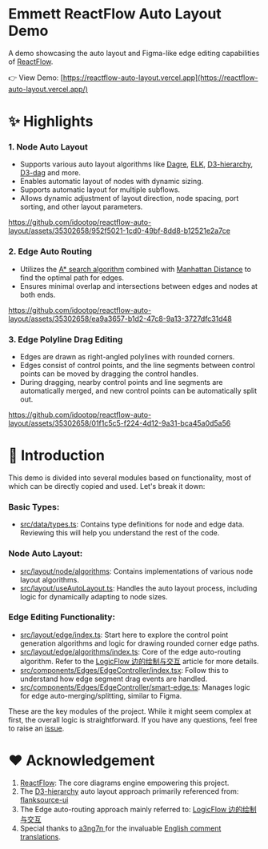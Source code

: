 # Emmett ReactFlow Auto Layout Demo

A demo showcasing the auto layout and Figma-like edge editing capabilities of [ReactFlow](https://reactflow.dev).

👉 View Demo: [https://reactflow-auto-layout.vercel.app](https://reactflow-auto-layout.vercel.app/)

# ✨ Highlights

### 1. Node Auto Layout

- Supports various auto layout algorithms like [Dagre](https://github.com/dagrejs/dagre), [ELK](https://github.com/kieler/elkjs), [D3-hierarchy](https://github.com/d3/d3-hierarchy), [D3-dag](https://github.com/erikbrinkman/d3-dag) and more.
- Enables automatic layout of nodes with dynamic sizing.
- Supports automatic layout for multiple subflows.
- Allows dynamic adjustment of layout direction, node spacing, port sorting, and other layout parameters.

https://github.com/idootop/reactflow-auto-layout/assets/35302658/952f5021-1cd0-49bf-8dd8-b12521e2a7ce

### 2. Edge Auto Routing

- Utilizes the [A\* search algorithm](https://en.wikipedia.org/wiki/A*_search_algorithm) combined with [Manhattan Distance](https://simple.wikipedia.org/wiki/Manhattan_distance) to find the optimal path for edges.
- Ensures minimal overlap and intersections between edges and nodes at both ends.

https://github.com/idootop/reactflow-auto-layout/assets/35302658/ea9a3657-b1d2-47c8-9a13-3727dfc31d48

### 3. Edge Polyline Drag Editing

- Edges are drawn as right-angled polylines with rounded corners.
- Edges consist of control points, and the line segments between control points can be moved by dragging the control handles.
- During dragging, nearby control points and line segments are automatically merged, and new control points can be automatically split out.

https://github.com/idootop/reactflow-auto-layout/assets/35302658/01f1c5c5-f224-4d12-9a31-bca45a0d5a56

# 🌲 Introduction

This demo is divided into several modules based on functionality, most of which can be directly copied and used. Let's break it down:

### Basic Types:

- [src/data/types.ts](./src/data/types.ts): Contains type definitions for node and edge data. Reviewing this will help you understand the rest of the code.

### Node Auto Layout:

- [src/layout/node/algorithms](./src/layout/node/algorithms): Contains implementations of various node layout algorithms.
- [src/layout/useAutoLayout.ts](./src/layout/useAutoLayout.ts): Handles the auto layout process, including logic for dynamically adapting to node sizes.

### Edge Editing Functionality:

- [src/layout/edge/index.ts](./src/layout/edge/index.ts): Start here to explore the control point generation algorithms and logic for drawing rounded corner edge paths.
- [src/layout/edge/algorithms/index.ts](./src/layout/edge/algorithms/index.ts): Core of the edge auto-routing algorithm. Refer to the [LogicFlow 边的绘制与交互](https://juejin.cn/post/6942727734518874142) article for more details.
- [src/components/Edges/EdgeController/index.tsx](./src/components/Edges/EdgeController/index.tsx): Follow this to understand how edge segment drag events are handled.
- [src/components/Edges/EdgeController/smart-edge.ts](./src/components/Edges/EdgeController/smart-edge.ts): Manages logic for edge auto-merging/splitting, similar to Figma.

These are the key modules of the project. While it might seem complex at first, the overall logic is straightforward. If you have any questions, feel free to raise an [issue](https://github.com/idootop/reactflow-auto-layout/issues).

# ❤️ Acknowledgement

1. [ReactFlow](https://reactflow.dev/): The core diagrams engine empowering this project.
2. The [D3-hierarchy](https://github.com/d3/d3-hierarchy) auto layout approach primarily referenced from: [flanksource-ui](https://github.com/flanksource/flanksource-ui/blob/75b35591d3bbc7d446fa326d0ca7536790f38d88/src/ui/Graphs/Layouts/algorithms/d3-hierarchy.ts)
3. The Edge auto-routing approach mainly referred to: [LogicFlow 边的绘制与交互](https://juejin.cn/post/6942727734518874142)
4. Special thanks to [a3ng7n ](https://github.com/a3ng7n) for the invaluable [English comment translations](https://github.com/idootop/reactflow-auto-layout/pull/1).
